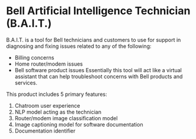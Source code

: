 # Bell Artificial Intelligence Technician (B.A.I.T.)

B.A.I.T. is a tool for Bell technicians and customers to use for support in diagnosing and fixing issues related to any of the following:
- Billing concerns
- Home router/modem issues
- Bell software product issues
Essentially this tool will act like a virtual assistant that can help troubleshoot concerns with Bell products and services.

This product includes 5 primary features:
1. Chatroom user experience
2. NLP model acting as the technician
3. Router/modem image classification model
4. Image captioning model for software documentation
5. Documentation identifier
